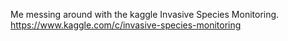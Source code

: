 Me messing around with the kaggle Invasive Species Monitoring.
https://www.kaggle.com/c/invasive-species-monitoring
